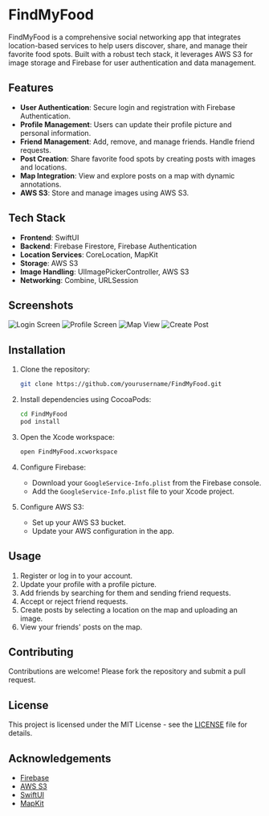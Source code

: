 # FindMyFood

FindMyFood is a comprehensive social networking app that integrates location-based services to help users discover, share, and manage their favorite food spots. Built with a robust tech stack, it leverages AWS S3 for image storage and Firebase for user authentication and data management.

## Features

- **User Authentication**: Secure login and registration with Firebase Authentication.
- **Profile Management**: Users can update their profile picture and personal information.
- **Friend Management**: Add, remove, and manage friends. Handle friend requests.
- **Post Creation**: Share favorite food spots by creating posts with images and locations.
- **Map Integration**: View and explore posts on a map with dynamic annotations.
- **AWS S3**: Store and manage images using AWS S3.

## Tech Stack

- **Frontend**: SwiftUI
- **Backend**: Firebase Firestore, Firebase Authentication
- **Location Services**: CoreLocation, MapKit
- **Storage**: AWS S3
- **Image Handling**: UIImagePickerController, AWS S3
- **Networking**: Combine, URLSession

## Screenshots

![Login Screen](https://drive.google.com/file/d/1yAZ3Pfe8BIjJfMwEBkEqmPp77UoFoMnL/preview)
![Profile Screen](https://drive.google.com/file/d/1vNyqp7eUM9AywcuwsW2YVyn2cKJm1nR2/preview)
![Map View](https://drive.google.com/file/d/1b12JIkcs0zdRIftNpWJRMO_rGzktsWgZ/preview)
![Create Post](https://drive.google.com/file/d/1khQ6ogsQLv-9DG35Dqx1Z8o7i-V1i9wB/preview)


## Installation

1. Clone the repository:
    ```sh
    git clone https://github.com/yourusername/FindMyFood.git
    ```

2. Install dependencies using CocoaPods:
    ```sh
    cd FindMyFood
    pod install
    ```

3. Open the Xcode workspace:
    ```sh
    open FindMyFood.xcworkspace
    ```

4. Configure Firebase:
    - Download your `GoogleService-Info.plist` from the Firebase console.
    - Add the `GoogleService-Info.plist` file to your Xcode project.

5. Configure AWS S3:
    - Set up your AWS S3 bucket.
    - Update your AWS configuration in the app.

## Usage

1. Register or log in to your account.
2. Update your profile with a profile picture.
3. Add friends by searching for them and sending friend requests.
4. Accept or reject friend requests.
5. Create posts by selecting a location on the map and uploading an image.
6. View your friends' posts on the map.

## Contributing

Contributions are welcome! Please fork the repository and submit a pull request.

## License

This project is licensed under the MIT License - see the [LICENSE](LICENSE) file for details.

## Acknowledgements

- [Firebase](https://firebase.google.com/)
- [AWS S3](https://aws.amazon.com/s3/)
- [SwiftUI](https://developer.apple.com/xcode/swiftui/)
- [MapKit](https://developer.apple.com/documentation/mapkit/)
